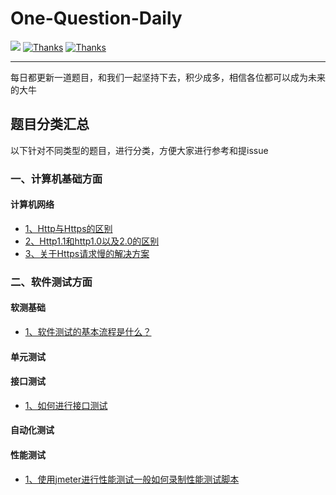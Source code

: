 # One-Question-Daily

  <a href="#交流"><img src="https://img.shields.io/badge/QQ%E4%BA%A4%E6%B5%81-3434481891-yellow"></a>
  <a href="https://www.wanandroid.com"><img src="https://img.shields.io/badge/Thanks-%E6%8E%98%E9%87%91-orange" alt="Thanks"></a>
  <a href="https://www.wanandroid.com"><img src="https://img.shields.io/badge/Thanks-wanandroid-%23095B87.svg" alt="Thanks"></a>
 

----

每日都更新一道题目，和我们一起坚持下去，积少成多，相信各位都可以成为未来的大牛


## 题目分类汇总
以下针对不同类型的题目，进行分类，方便大家进行参考和提issue

### 一、计算机基础方面

#### 计算机网络
- [1、Http与Https的区别](https://github.com/RainyJiang22/One-Question-Daily/issues/1)
- [2、Http1.1和http1.0以及2.0的区别](https://github.com/RainyJiang22/One-Question-Daily/issues/3)
- [3、关于Https请求慢的解决方案](https://github.com/RainyJiang22/One-Question-Daily/issues/5)

### 二、软件测试方面

#### 软测基础
- [1、软件测试的基本流程是什么？](https://github.com/RainyJiang22/One-Question-Daily/issues/4)

#### 单元测试

#### 接口测试
- [1、如何进行接口测试](https://github.com/RainyJiang22/One-Question-Daily/issues/2)

#### 自动化测试

#### 性能测试
- [1、使用jmeter进行性能测试一般如何录制性能测试脚本](https://github.com/RainyJiang22/One-Question-Daily/issues/6)

